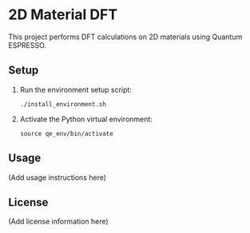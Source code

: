 # 2D Material DFT

This project performs DFT calculations on 2D materials using Quantum ESPRESSO.

## Setup

1. Run the environment setup script:
   ```
   ./install_environment.sh
   ```

2. Activate the Python virtual environment:
   ```
   source qe_env/bin/activate
   ```

## Usage

(Add usage instructions here)

## License

(Add license information here)
